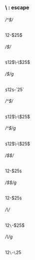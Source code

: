 ### \ : escape
###### /^$/
$12$\-\$25$

###### /\$/
`$`12$\-\$25$
###### /\$/g
`$`12`$`\-\`$`25`$`

###### /^\$/
`$`12$\-\$25$
###### /^\$/g
`$`12$\-\$25$

###### /\$$/
$12$\-\$25`$`
###### /\$$/g
$12$\-\$25`$`

###### /\\/
$12$`\`-\$25$
###### /\\/g
$12$`\`-`\`$25$

